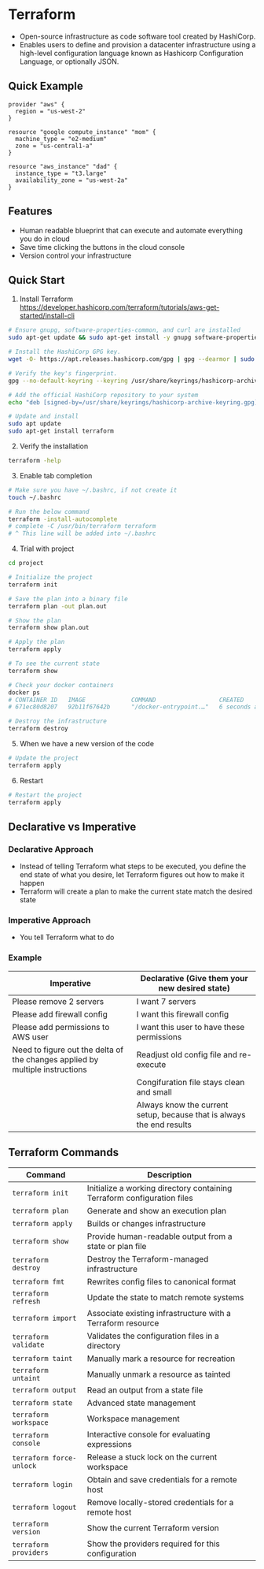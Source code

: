 # Terraform
- Open-source infrastructure as code software tool created by HashiCorp.
- Enables users to define and provision a datacenter infrastructure using a high-level configuration language known as Hashicorp Configuration Language, or optionally JSON.

## Quick Example
```hcl
provider "aws" {
  region = "us-west-2"
}

resource "google compute_instance" "mom" {
  machine_type = "e2-medium"
  zone = "us-central1-a"
}

resource "aws_instance" "dad" {
  instance_type = "t3.large"
  availability_zone = "us-west-2a"
}
```

## Features
- Human readable blueprint that can execute and automate everything you do in cloud
- Save time clicking the buttons in the cloud console
- Version control your infrastructure

## Quick Start
1. Install Terraform
https://developer.hashicorp.com/terraform/tutorials/aws-get-started/install-cli
```sh
# Ensure gnupg, software-properties-common, and curl are installed
sudo apt-get update && sudo apt-get install -y gnupg software-properties-common

# Install the HashiCorp GPG key.
wget -O- https://apt.releases.hashicorp.com/gpg | gpg --dearmor | sudo tee /usr/share/keyrings/hashicorp-archive-keyring.gpg > /dev/null

# Verify the key's fingerprint.
gpg --no-default-keyring --keyring /usr/share/keyrings/hashicorp-archive-keyring.gpg --fingerprint

# Add the official HashiCorp repository to your system
echo "deb [signed-by=/usr/share/keyrings/hashicorp-archive-keyring.gpg] https://apt.releases.hashicorp.com $(lsb_release -cs) main" | sudo tee /etc/apt/sources.list.d/hashicorp.list

# Update and install
sudo apt update
sudo apt-get install terraform
```

2. Verify the installation
```sh
terraform -help
```

3. Enable tab completion
```sh
# Make sure you have ~/.bashrc, if not create it
touch ~/.bashrc

# Run the below command
terraform -install-autocomplete
# complete -C /usr/bin/terraform terraform
# ^ This line will be added into ~/.bashrc
```

4. Trial with project
```sh
cd project

# Initialize the project
terraform init

# Save the plan into a binary file
terraform plan -out plan.out

# Show the plan
terraform show plan.out

# Apply the plan
terraform apply

# To see the current state
terraform show

# Check your docker containers
docker ps
# CONTAINER ID   IMAGE             COMMAND                  CREATED         STATUS                      PORTS                  NAMES
# 671ec80d8207   92b11f67642b      "/docker-entrypoint.…"   6 seconds ago   Up 6 seconds                0.0.0.0:8000->80/tcp   tutorial

# Destroy the infrastructure
terraform destroy
```
5. When we have a new version of the code
```sh
# Update the project
terraform apply
```

6. Restart
```sh
# Restart the project
terraform apply
```

## Declarative vs Imperative
### Declarative Approach
- Instead of telling Terraform what steps to be executed, you define the end state of what you desire, let Terraform figures out how to make it happen
- Terraform will create a plan to make the current state match the desired state

### Imperative Approach
- You tell Terraform what to do

### Example
| Imperative                                                                   | Declarative (Give them your new desired state)                        |
| ---------------------------------------------------------------------------- | --------------------------------------------------------------------- |
| Please remove 2 servers                                                      | I want 7 servers                                                      |
| Please add firewall config                                                   | I want this firewall config                                           |
| Please add permissions to AWS user                                           | I want this user to have these permissions                            |
| Need to figure out the delta of the changes applied by multiple instructions | Readjust old config file and re-execute                               |
|                                                                              | Congifuration file stays clean and small                              |
|                                                                              | Always know the current setup, because that is always the end results |

## Terraform Commands

| Command                  | Description                                                             |
| ------------------------ | ----------------------------------------------------------------------- |
| `terraform init`         | Initialize a working directory containing Terraform configuration files |
| `terraform plan`         | Generate and show an execution plan                                     |
| `terraform apply`        | Builds or changes infrastructure                                        |
| `terraform show`         | Provide human-readable output from a state or plan file                 |
| `terraform destroy`      | Destroy the Terraform-managed infrastructure                            |
| `terraform fmt`          | Rewrites config files to canonical format                               |
| `terraform refresh`      | Update the state to match remote systems                                |
| `terraform import`       | Associate existing infrastructure with a Terraform resource             |
| `terraform validate`     | Validates the configuration files in a directory                        |
| `terraform taint`        | Manually mark a resource for recreation                                 |
| `terraform untaint`      | Manually unmark a resource as tainted                                   |
| `terraform output`       | Read an output from a state file                                        |
| `terraform state`        | Advanced state management                                               |
| `terraform workspace`    | Workspace management                                                    |
| `terraform console`      | Interactive console for evaluating expressions                          |
| `terraform force-unlock` | Release a stuck lock on the current workspace                           |
| `terraform login`        | Obtain and save credentials for a remote host                           |
| `terraform logout`       | Remove locally-stored credentials for a remote host                     |
| `terraform version`      | Show the current Terraform version                                      |
| `terraform providers`    | Show the providers required for this configuration                      |


